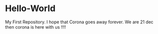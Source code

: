 # Hello-World
My First Repository.
I hope that Corona goes away forever.
We are 21 dec  then  corona is here with us !!!!
